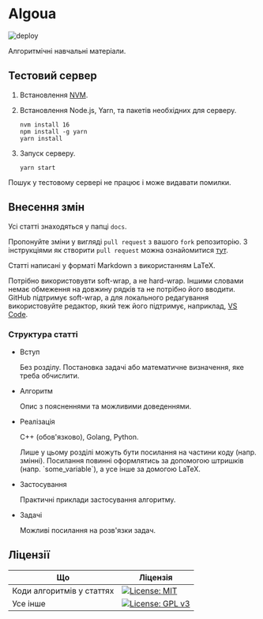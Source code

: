 # Algoua

![deploy](https://github.com/algoua/algoua/workflows/deploy/badge.svg?branch=main)

Алгоритмічні навчальні матеріали.

## Тестовий сервер

1. Встановлення [NVM](https://github.com/nvm-sh/nvm#installing-and-updating).

1. Встановлення Node.js, Yarn, та пакетів необхідних для серверу.

   ```shell
   nvm install 16
   npm install -g yarn
   yarn install
   ```

1. Запуск серверу.

   ```shell
   yarn start
   ```

Пошук у тестовому сервері не працює і може видавати помилки.

## Внесення змін

Усі статті знаходяться у папці `docs`.

Пропонуйте зміни у вигляді `pull request` з вашого `fork` репозиторію. З інструкціями як створити `pull request` можна ознайомитися [тут](https://docs.github.com/en/github/collaborating-with-issues-and-pull-requests/creating-a-pull-request-from-a-fork).

Статті написані у форматі Markdown з використанням LaTeX.

Потрібно використовувти soft-wrap, а не hard-wrap. Іншими словами немає обмеження на довжину рядків та не потрібно його вводити. GitHub підтримує soft-wrap, а для локального редагування використовуйте редактор, який теж його підтримує, наприклад, [VS Code](https://code.visualstudio.com/).

### Структура статті

* Вступ

  Без розділу. Постановка задачі або математичне визначення, яке треба обчислити.

* Алгоритм

  Опис з поясненнями та можливими доведеннями.

* Реалізація

  C++ (обов'язково), Golang, Python.

  Лише у цьому розділі можуть бути посилання на частини коду (напр. змінні). Посилання повинні оформлятись за допомогою штришків (напр. \`some_variable\`), а усе інше за домогою LaTeX.

* Застосування

  Практичні приклади застосування алгоритму.

* Задачі

  Можливі посилання на розв'язки задач.

## Ліцензії

| Що  | Ліцензія |
| ------------- | ------------- |
| Коди алгоритмів у статтях  | [![License: MIT](https://img.shields.io/badge/License-MIT-green.svg)](https://opensource.org/licenses/MIT)  |
| Усе інше | [![License: GPL v3](https://img.shields.io/badge/License-GPLv3-blue.svg)](https://www.gnu.org/licenses/gpl-3.0) |
